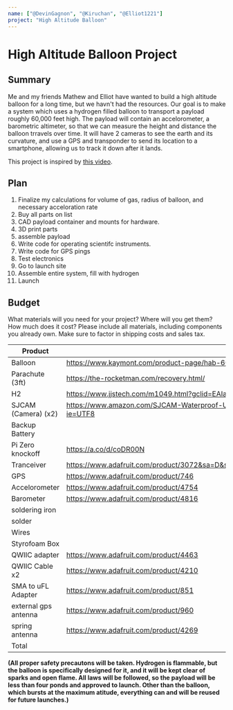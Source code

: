 ```yaml
---
name: ["@DevinGagnon", "@Kiruchan", "@Elliot1221"]
project: "High Altitude Balloon"
---
```


# High Altitude Balloon Project



## Summary

Me and my friends Mathew  and Elliot have wanted to build a high altitude balloon for a long time, but we havn't had the resources.
Our goal is to make a system which uses a hydrogen filled balloon to transport a payload roughly 60,000 feet high. The payload will contain an accelorometer, a 
barometric altimeter, so that we can measure the height and distance the balloon trravels over time. It will have 2 cameras to see the earth and its curvature, and 
use a GPS and transponder to send its location to a smartphone, allowing us to track it down after it lands.

This project is inspired by [this video](https://www.youtube.com/watch?v=-QudqzI2iKk).

## Plan

1. Finalize my calculations for volume of gas, radius of balloon, and necessary acceloration rate
2. Buy all parts on list
3. CAD payload container and mounts for hardware.
5. 3D print parts
6. assemble payload
7. Write code for operating scientifc instruments.
8. Write code for GPS pings
8. Test electronics
9. Go to launch site
10. Assemble entire system, fill with hydrogen
11. Launch




## Budget

What materials will you need for your project? Where will you get them? How much does it cost? Please include all materials, including components you already own. Make sure to factor in shipping costs and sales tax.

| Product             | Supplier/Link                                                                                                               | Cost |
| ------------------- | --------------------------------------------------------------------------------------------------------------------------- |----  |
| Balloon             | https://www.kaymont.com/product-page/hab-600	                                                                              | 50   |
| Parachute (3ft)    	| https://the-rocketman.com/recovery.html/	                                                                                  | 45   |
| H2                	| https://www.jjstech.com/m1049.html?gclid=EAIaIQobChMI4Ley26HL_AIVhiytBh3rIQIpEAQYASABEgL_O_D_BwE	                          | 200  |
| SJCAM (Camera) (x2)	| https://www.amazon.com/SJCAM-Waterproof-Underwater-Snorkeling-Camcorder/dp/B09GB1LN8V/ref=cm_cr_arp_d_product_top?ie=UTF8 	| 100  |
| Backup Battery		  |                                                                                                                             | 0    |
| Pi Zero knockoff    | https://a.co/d/coDR00N	                                                                                                    | 40   |
| Tranceiver	        | https://www.adafruit.com/product/3072&sa=D&source=editors&ust=1673849741688834&usg=AOvVaw3vQ0OIFJSOrS51a8DGk5np	            | 20   |
| GPS                	| https://www.adafruit.com/product/746	                                                                                      | 30   |
| Accelorometer	      | https://www.adafruit.com/product/4754	                                                                                      | 25   |
| Barometer	          | https://www.adafruit.com/product/4816	                                                                                      | 11   |
| soldering iron		  |                                                                                                                             | 0    |
| solder	            |                                                                                                                             | 0    |
| Wires	              |                                                                                                                             |	0    |
| Styrofoam Box	      |                                                                                                                             | 0    |
| QWIIC adapter	      | https://www.adafruit.com/product/4463	                                                                                      | 3    |
| QWIIC Cable x2	    | https://www.adafruit.com/product/4210	                                                                                      | 2    |
| SMA to uFL Adapter	| https://www.adafruit.com/product/851	                                                                                      | 4    |
| external gps antenna| https://www.adafruit.com/product/960	                                                                                      | 20   |
| spring antenna      | https://www.adafruit.com/product/4269	                                                                                      | 1    |
| Total               |                                                                                                                             | 551  |


**(All proper safety precautons will be taken. Hydrogen is flammable, but the balloon is specifically designed for it, and it will be kept clear of sparks and open flame. All laws will be followed, so the payload will be less than four ponds and approved to launch. Other than the balloon, which bursts at the maximum atitude, everything can and will be reused for future launches.)**
